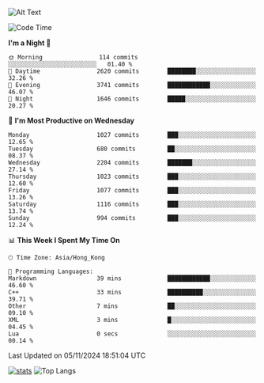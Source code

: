 ![Alt Text](https://media.tenor.com/3Gehha8RO-sAAAAC/goose-dance.gif)

<!--START_SECTION:waka-->
![Code Time](http://img.shields.io/badge/Code%20Time-336%20hrs%2036%20mins-blue)

**I'm a Night 🦉** 

```text
🌞 Morning                114 commits         ░░░░░░░░░░░░░░░░░░░░░░░░░   01.40 % 
🌆 Daytime                2620 commits        ████████░░░░░░░░░░░░░░░░░   32.26 % 
🌃 Evening                3741 commits        ████████████░░░░░░░░░░░░░   46.07 % 
🌙 Night                  1646 commits        █████░░░░░░░░░░░░░░░░░░░░   20.27 % 
```
📅 **I'm Most Productive on Wednesday** 

```text
Monday                   1027 commits        ███░░░░░░░░░░░░░░░░░░░░░░   12.65 % 
Tuesday                  680 commits         ██░░░░░░░░░░░░░░░░░░░░░░░   08.37 % 
Wednesday                2204 commits        ███████░░░░░░░░░░░░░░░░░░   27.14 % 
Thursday                 1023 commits        ███░░░░░░░░░░░░░░░░░░░░░░   12.60 % 
Friday                   1077 commits        ███░░░░░░░░░░░░░░░░░░░░░░   13.26 % 
Saturday                 1116 commits        ███░░░░░░░░░░░░░░░░░░░░░░   13.74 % 
Sunday                   994 commits         ███░░░░░░░░░░░░░░░░░░░░░░   12.24 % 
```


📊 **This Week I Spent My Time On** 

```text
🕑︎ Time Zone: Asia/Hong_Kong

💬 Programming Languages: 
Markdown                 39 mins             ████████████░░░░░░░░░░░░░   46.60 % 
C++                      33 mins             ██████████░░░░░░░░░░░░░░░   39.71 % 
Other                    7 mins              ██░░░░░░░░░░░░░░░░░░░░░░░   09.10 % 
XML                      3 mins              █░░░░░░░░░░░░░░░░░░░░░░░░   04.45 % 
Lua                      0 secs              ░░░░░░░░░░░░░░░░░░░░░░░░░   00.14 % 
```


 Last Updated on 05/11/2024 18:51:04 UTC
<!--END_SECTION:waka-->
[![stats](https://github-readme-stats-rose-phi.vercel.app/api?username=jxncted&count_private=true)](https://github.com/jxncted/github-readme-stats)
![Top Langs](https://github-readme-stats-rose-phi.vercel.app/api/top-langs/?username=jxncted\&layout=compact&hide=c,assembly,jupyter%20notebook)
